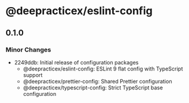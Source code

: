 # @deepracticex/eslint-config

## 0.1.0

### Minor Changes

- 2249ddb: Initial release of configuration packages
  - @deepracticex/eslint-config: ESLint 9 flat config with TypeScript support
  - @deepracticex/prettier-config: Shared Prettier configuration
  - @deepracticex/typescript-config: Strict TypeScript base configuration
